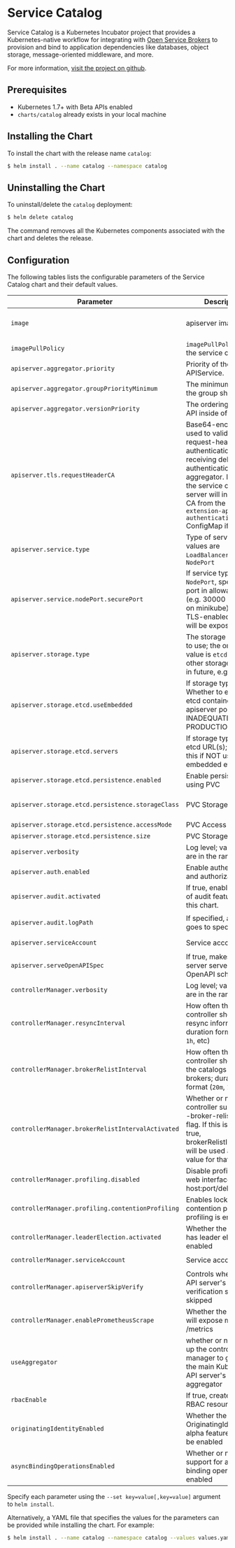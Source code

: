 # Service Catalog

Service Catalog is a Kubernetes Incubator project that provides a
Kubernetes-native workflow for integrating with 
[Open Service Brokers](https://www.openservicebrokerapi.org/)
to provision and bind to application dependencies like databases, object
storage, message-oriented middleware, and more.

For more information,
[visit the project on github](https://github.com/kubernetes-incubator/service-catalog).

## Prerequisites

- Kubernetes 1.7+ with Beta APIs enabled
- `charts/catalog` already exists in your local machine

## Installing the Chart

To install the chart with the release name `catalog`:

```bash
$ helm install . --name catalog --namespace catalog
```

## Uninstalling the Chart

To uninstall/delete the `catalog` deployment:

```bash
$ helm delete catalog
```

The command removes all the Kubernetes components associated with the chart and
deletes the release.

## Configuration

The following tables lists the configurable parameters of the Service Catalog
chart and their default values.

| Parameter | Description | Default |
|-----------|-------------|---------|
| `image` | apiserver image to use | `quay.io/kubernetes-service-catalog/service-catalog:v0.1.16` |
| `imagePullPolicy` | `imagePullPolicy` for the service catalog | `Always` |
| `apiserver.aggregator.priority` | Priority of the APIService. | `100` |
| `apiserver.aggregator.groupPriorityMinimum` | The minimum priority the group should have. | `10000` |
| `apiserver.aggregator.versionPriority` | The ordering of this API inside of the group | `20` |
| `apiserver.tls.requestHeaderCA` | Base64-encoded CA used to validate request-header authentication, when receiving delegated authentication from an aggregator. If not set, the service catalog API server will inherit this CA from the `extension-apiserver-authentication` ConfigMap if available. | `nil` |
| `apiserver.service.type` | Type of service; valid values are `LoadBalancer` and `NodePort` | `NodePort` |
| `apiserver.service.nodePort.securePort` | If service type is `NodePort`, specifies a port in allowable range (e.g. 30000 - 32767 on minikube); The TLS-enabled endpoint will be exposed here | `30443` |
| `apiserver.storage.type` | The storage backend to use; the only valid value is `etcd`, left for other storages support in future, e.g. `crd` | `etcd` |
| `apiserver.storage.etcd.useEmbedded` | If storage type is `etcd`: Whether to embed an etcd container in the apiserver pod; THIS IS INADEQUATE FOR PRODUCTION USE! | `true` |
| `apiserver.storage.etcd.servers` | If storage type is `etcd`: etcd URL(s); override this if NOT using embedded etcd | `http://localhost:2379` |
| `apiserver.storage.etcd.persistence.enabled` | Enable persistence using PVC | `false` |
| `apiserver.storage.etcd.persistence.storageClass` | PVC Storage Class | `nil` (uses alpha storage class annotation) |
| `apiserver.storage.etcd.persistence.accessMode` | PVC Access Mode | `ReadWriteOnce` |
| `apiserver.storage.etcd.persistence.size` | PVC Storage Request | `4Gi` |
| `apiserver.verbosity` | Log level; valid values are in the range 0 - 10 | `10` |
| `apiserver.auth.enabled` | Enable authentication and authorization | `true` |
| `apiserver.audit.activated` | If true, enables the use of audit features via this chart. | `false` |
| `apiserver.audit.logPath` | If specified, audit log goes to specified path. | `"/tmp/service-catalog-apiserver-audit.log"` |
| `apiserver.serviceAccount` | Service account. | `service-catalog-apiserver` |
| `apiserver.serveOpenAPISpec` | If true, makes the API server serve the OpenAPI schema | `false` |
| `controllerManager.verbosity` | Log level; valid values are in the range 0 - 10 | `10` |
| `controllerManager.resyncInterval` | How often the controller should resync informers; duration format (`20m`, `1h`, etc) | `5m` |
| `controllerManager.brokerRelistInterval` | How often the controller should relist the catalogs of ready brokers; duration format (`20m`, `1h`, etc) | `24h` |
| `controllerManager.brokerRelistIntervalActivated` | Whether or not the controller supports a --broker-relist-interval flag. If this is set to true, brokerRelistInterval will be used as the value for that flag. | `true` |
| `controllerManager.profiling.disabled` | Disable profiling via web interface host:port/debug/pprof/ | `false` |
| `controllerManager.profiling.contentionProfiling` | Enables lock contention profiling, if profiling is enabled | `false` |
| `controllerManager.leaderElection.activated` | Whether the controller has leader election enabled | `false` |
| `controllerManager.serviceAccount` | Service account | `service-catalog-controller-manager` |
| `controllerManager.apiserverSkipVerify` | Controls whether the API server's TLS verification should be skipped | `true` |
| `controllerManager.enablePrometheusScrape` | Whether the controller will expose metrics on /metrics | `false` |
| `useAggregator` | whether or not to set up the controller-manager to go through the main Kubernetes API server's API aggregator | `true` |
| `rbacEnable` | If true, create & use RBAC resources | `true` |
| `originatingIdentityEnabled` | Whether the OriginatingIdentity alpha feature should be enabled | `false` |
| `asyncBindingOperationsEnabled` | Whether or not alpha support for async binding operations is enabled | `false` |

Specify each parameter using the `--set key=value[,key=value]` argument to
`helm install`.

Alternatively, a YAML file that specifies the values for the parameters can be
provided while installing the chart. For example:

```bash
$ helm install . --name catalog --namespace catalog --values values.yaml
```
